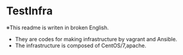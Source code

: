 # TestInfra
※This readme is writen in broken English.<br>
- They are codes for making infrastructure by vagrant and Ansible.
- The infrastructure is composed of CentOS/7,apache.
